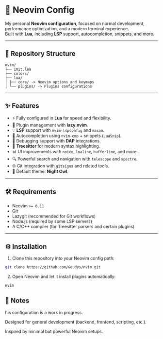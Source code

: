# 🚀 Neovim Config

My personal **Neovim configuration**, focused on normal development, performance optimization, and a modern terminal experience.  
Built with **Lua**, including **LSP** support, autocompletion, snippets, and more.

---

## 📂 Repository Structure
```
nvim/
├── init.lua
├── colors/
├── lua/
│ ├── core/ -> Neovim options and keymaps
│ └── plugins/ -> Plugins configurations
```

---

## ✨ Features

- ⚡ Fully configured in **Lua** for speed and flexibility.  
- 🧩 Plugin management with **lazy.nvim**.  
- 💡 **LSP** support with `nvim-lspconfig` and `mason`.  
- 🔮 Autocompletion using `nvim-cmp` + snippets (`LuaSnip`).  
- 🐞 Debugging support with **DAP** integrations.  
- 🌲 **Treesitter** for modern syntax highlighting.  
- 📊 UI improvements with `noice`, `lualine`, `bufferline`, and more.  
- 🔍 Powerful search and navigation with `telescope` and `spectre`.  
- 🌐 Git integration with `gitsigns` and related tools.  
- 🎨 Default theme: **Night Owl**.  

---

## 🛠️ Requirements

- Neovim `>= 0.11`
- Git
- Lazygit (recommended for Git workflows)
- Node.js (required by some LSP servers)
- A C/C++ compiler (for Treesitter parsers and certain plugins)

---

## ⚙️ Installation

1. Clone this repository into your Neovim config path:

```bash
git clone https://github.com/Geudys/nvim.git
```

2. Open Neovim and let it install plugins automatically:
```bash
nvim
```


## 📝 Notes

his configuration is a work in progress.

Designed for general development (backend, frontend, scripting, etc.).

Inspired by minimal but powerful Neovim setups.

